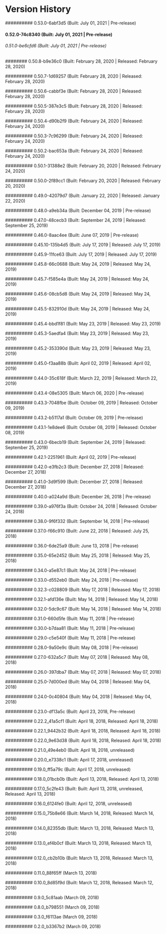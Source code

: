 # Version History


########## 0.53.0-6abf3d5 (Built: July 01, 2021 | Pre-release)

#### 0.52.0-74c8340 (Built: July 01, 2021 | Pre-release)

###### 0.51.0-be6cfd6 (Built: July 01, 2021 | Pre-release)

######## 0.50.8-b9e36c0 (Built: February 28, 2020 | Released: February 28, 2020)

########## 0.50.7-1d69257 (Built: February 28, 2020 | Released: February 28, 2020)

########## 0.50.6-cabbf3e (Built: February 28, 2020 | Released: February 28, 2020)

########## 0.50.5-387e3c5 (Built: February 28, 2020 | Released: February 28, 2020)

########## 0.50.4-d90b2f9 (Built: February 24, 2020 | Released: February 24, 2020)

########## 0.50.3-7c96299 (Built: February 24, 2020 | Released: February 24, 2020)

########## 0.50.2-bac653a (Built: February 24, 2020 | Released: February 24, 2020)

########## 0.50.1-31388e2 (Built: February 20, 2020 | Released: February 24, 2020)

########## 0.50.0-2f89cc1 (Built: February 20, 2020 | Released: February 20, 2020)

########## 0.49.0-42079d7 (Built: January 22, 2020 | Released: January 22, 2020)

########## 0.48.0-a9eb34a (Built: December 04, 2019 | Pre-release)

########## 0.47.0-48cecb3 (Built: September 24, 2019 | Released: September 25, 2019)

########## 0.46.0-8aac4ee (Built: June 07, 2019 | Pre-release)

########## 0.45.10-135b4d5 (Built: July 17, 2019 | Released: July 17, 2019)

########## 0.45.9-11fce63 (Built: July 17, 2019 | Released: July 17, 2019)

########## 0.45.8-66c0688 (Built: May 24, 2019 | Released: May 24, 2019)

########## 0.45.7-f585e4a (Built: May 24, 2019 | Released: May 24, 2019)

########## 0.45.6-08cb5d8 (Built: May 24, 2019 | Released: May 24, 2019)

########## 0.45.5-832910d (Built: May 24, 2019 | Released: May 24, 2019)

########## 0.45.4-bbd1f81 (Built: May 23, 2019 | Released: May 23, 2019)

########## 0.45.3-5aedfa4 (Built: May 23, 2019 | Released: May 23, 2019)

########## 0.45.2-353390d (Built: May 23, 2019 | Released: May 23, 2019)

########## 0.45.0-f3aa88b (Built: April 02, 2019 | Released: April 02, 2019)

########## 0.44.0-35c618f (Built: March 22, 2019 | Released: March 22, 2019)

########## 0.43.4-08e5305 (Built: March 06, 2020 | Pre-release)

########## 0.43.3-7048fbe (Built: October 09, 2019 | Released: October 09, 2019)

########## 0.43.2-b5117a1 (Built: October 09, 2019 | Pre-release)

########## 0.43.1-1e8dee6 (Built: October 08, 2019 | Released: October 08, 2019)

########## 0.43.0-6becb19 (Built: September 24, 2019 | Released: September 25, 2019)

########## 0.42.1-2251961 (Built: April 02, 2019 | Pre-release)

########## 0.42.0-e3fb2c3 (Built: December 27, 2018 | Released: December 27, 2018)

########## 0.41.0-3d9f599 (Built: December 27, 2018 | Released: December 27, 2018)

########## 0.40.0-a024a9d (Built: December 26, 2018 | Pre-release)

########## 0.39.0-a976f3a (Built: October 24, 2018 | Released: October 24, 2018)

########## 0.38.0-9f6f332 (Built: September 14, 2018 | Pre-release)

########## 0.37.0-f66c910 (Built: June 22, 2018 | Released: July 25, 2018)

########## 0.36.0-6de25a9 (Built: June 13, 2018 | Pre-release)

########## 0.35.0-65e2452 (Built: May 25, 2018 | Released: May 25, 2018)

########## 0.34.0-a5e87c1 (Built: May 24, 2018 | Pre-release)

########## 0.33.0-d552eb0 (Built: May 24, 2018 | Pre-release)

########## 0.32.3-c028809 (Built: May 17, 2018 | Released: May 17, 2018)

########## 0.32.1-afd136e (Built: May 14, 2018 | Released: May 14, 2018)

########## 0.32.0-5dc9c67 (Built: May 14, 2018 | Released: May 14, 2018)

########## 0.31.0-660d5fe (Built: May 11, 2018 | Pre-release)

########## 0.30.0-b7daa81 (Built: May 11, 2018 | Pre-release)

########## 0.29.0-c5e540f (Built: May 11, 2018 | Pre-release)

########## 0.28.0-9a50e9c (Built: May 08, 2018 | Pre-release)

########## 0.27.0-632a5c7 (Built: May 07, 2018 | Released: May 08, 2018)

########## 0.26.0-397dba7 (Built: May 07, 2018 | Released: May 07, 2018)

########## 0.25.0-7d000ed (Built: May 04, 2018 | Released: May 04, 2018)

########## 0.24.0-0c40804 (Built: May 04, 2018 | Released: May 04, 2018)

########## 0.23.0-df13a5c (Built: April 23, 2018, Pre-release)

########## 0.22.2_41a5cf1 (Built: April 18, 2018, Released: April 18, 2018)

########## 0.22.1_9442b32 (Built: April 18, 2018, Released: April 18, 2018)

########## 0.22.0_9e63d38 (Built: April 18, 2018, Released: April 18, 2018)

########## 0.21.0_49e4eb0 (Built: April 18, 2018, unreleased)

########## 0.20.0_e7338c1 (Built: April 17, 2018, unreleased)

########## 0.19.0_ff5a79c (Built: April 17, 2018, unreleased)

########## 0.18.0_01bcb0b (Built: April 13, 2018, Released: April 13, 2018)

########## 0.17.0_5c2fe43 (Built: Built: April 13, 2018, unreleased, Released: April 13, 2018)

########## 0.16.0_6124fe0 (Built: April 12, 2018, unreleased)

########## 0.15.0_75b8e66 (Built: March 14, 2018, Released: March 14, 2018)

########## 0.14.0_82355db (Built: March 13, 2018, Released: March 13, 2018)

########## 0.13.0_ef4b0cf (Built: March 13, 2018, Released: March 13, 2018)

########## 0.12.0_cb2b10b (Built: March 13, 2018, Released: March 13, 2018)

########## 0.11.0_88f65ff (March 13, 2018)

########## 0.10.0_8d85f9d (Built: March 12, 2018, Released: March 12, 2018)

########## 0.9.0_5c81aab (March 09, 2018)

########## 0.8.0_b798551 (March 09, 2018)

########## 0.3.0_f6113ae (March 09, 2018)

########## 0.2.0_b3367b2 (March 09, 2018)

